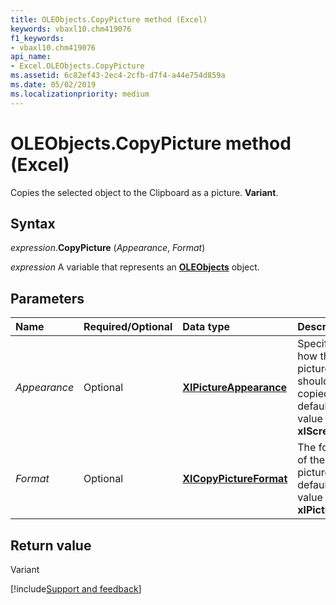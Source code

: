 ```yaml
---
title: OLEObjects.CopyPicture method (Excel)
keywords: vbaxl10.chm419076
f1_keywords:
- vbaxl10.chm419076
api_name:
- Excel.OLEObjects.CopyPicture
ms.assetid: 6c82ef43-2ec4-2cfb-d7f4-a44e754d859a
ms.date: 05/02/2019
ms.localizationpriority: medium
---
```



# OLEObjects.CopyPicture method (Excel)

Copies the selected object to the Clipboard as a picture. **Variant**.


## Syntax

_expression_.**CopyPicture** (_Appearance_, _Format_)

_expression_ A variable that represents an **[OLEObjects](Excel.OLEObjects.md)** object.


## Parameters

|Name|Required/Optional|Data type|Description|
|:-----|:-----|:-----|:-----|
| _Appearance_|Optional| **[XlPictureAppearance](Excel.XlPictureAppearance.md)**| Specifies how the picture should be copied. The default value is **xlScreen**.|
| _Format_|Optional| **[XlCopyPictureFormat](Excel.XlCopyPictureFormat.md)**| The format of the picture. The default value is **xlPicture**.|

## Return value

Variant




[!include[Support and feedback](~/includes/feedback-boilerplate.md)]